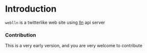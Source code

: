 # Introduction
`weblln` is a twitterlike web site using [lln](https://github.com/rkonfj/lln) api server

### Contribution
This is a very early version, and you are very welcome to contribute
